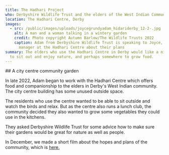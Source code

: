 ```yaml
---
title: The Hadhari Project
who: Derbyshire Wildlife Trust and the elders of the West Indian Community in Derby
location: The Hadhari Centre, Derby
images:
  - src: /public/images/uploads/joycegrundyadam_hidariderby_12-2-.jpg
    alt: A man and a woman talking in a wintery garden
    credit: Photo copyright Autumn Barlow/The Wildlife Trusts 2022
    caption: Adam from Derbyshire Wildlife Trust is speaking to Joyce, centre
      manager at the Hadhari Centre about their plans
summary: The elders who use the Hadhari Centre in Derby would like a nicer place
  to sit out and enjoy nature, and perhaps somewhere to grow food.
---
```

#﻿# A city centre community garden

In late 2022, Adam began to work with the Hadhari Centre which offers food and companionship to the elders in Derby's West Indian community. The city centre building has some unused outside space.

T﻿he residents who use the centre wanted to be able to sit outside and watch the birds and relax. But as the centre also runs a lunch club, the community decided they also wanted to grow some vegetables they could use in the kitchens.

T﻿hey asked Derbyshire Wildlife Trust for some advice how to make sure their gardens would be great for nature as well as people.

I﻿n December, we made a short film about the hopes and plans of the community, which is [here.](https://youtu.be/ewAT7tX0AM4)
